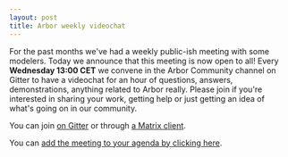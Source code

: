 ```yaml
---
layout: post
title: Arbor weekly videochat
---
```


For the past months we've had a weekly public-ish meeting with some modelers. Today we announce that this meeting is now open to all! Every **Wednesday 13:00 CET** we convene in the Arbor Community channel on Gitter to have a videochat for an hour of questions, answers, demonstrations, anything related to Arbor really. Please join if you're interested in sharing your work, getting help or just getting an idea of what's going on in our community.

You can join [on Gitter](https://gitter.im/arbor-sim/community) or through [a Matrix client](https://matrix.to/#/#arbor-sim_community:gitter.im).

You can [add the meeting to your agenda by clicking here](/weekly-meet.ics).
